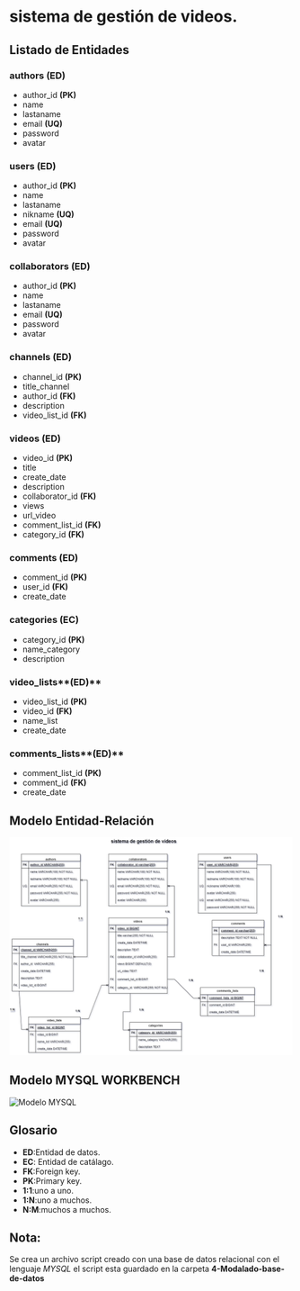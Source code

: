 # sistema de gestión de videos.

##  Listado de Entidades 

### authors **(ED)**
- author_id **(PK)**
- name
- lastaname 
- email **(UQ)**
- password
- avatar
### users **(ED)**
- author_id **(PK)**
- name
- lastaname 
- nikname **(UQ)**
- email **(UQ)**
- password
- avatar
### collaborators **(ED)**
- author_id **(PK)**
- name
- lastaname 
- email **(UQ)**
- password
- avatar
### channels **(ED)**
- channel_id **(PK)**
- title_channel
- author_id **(FK)**
- description
- video_list_id **(FK)**
### videos **(ED)**
- video_id **(PK)**
- title
- create_date
- description
- collaborator_id **(FK)**
- views
- url_video
- comment_list_id **(FK)**
- category_id **(FK)**
### comments **(ED)**
- comment_id **(PK)**
- user_id **(FK)**
- create_date
### categories **(EC)**
- category_id **(PK)**
- name_category
- description
### video_lists**(ED)**
- video_list_id **(PK)**
- video_id **(FK)**
- name_list 
- create_date
### comments_lists**(ED)**
- comment_list_id **(PK)**
- comment_id **(FK)**
- create_date

## Modelo Entidad-Relación

![Modelo Entidad -Relacion](./E-R-DESIGN-SYSTEM-VIDEO.png)
## Modelo MYSQL WORKBENCH
![Modelo MYSQL](./DISEÑO-BD-MYSQL.png)
## Glosario

- **ED**:Entidad de datos.
- **EC**: Entidad de catálago.
- **FK**:Foreign key.
- **PK**:Primary key.
- **1:1**:uno a uno.
- **1:N**:uno a muchos.
- **N:M**:muchos a muchos.

## Nota:

Se crea un archivo script creado con una base de datos relacional con el lenguaje _MYSQL_ el script esta guardado en la carpeta __4-Modalado-base-de-datos__

